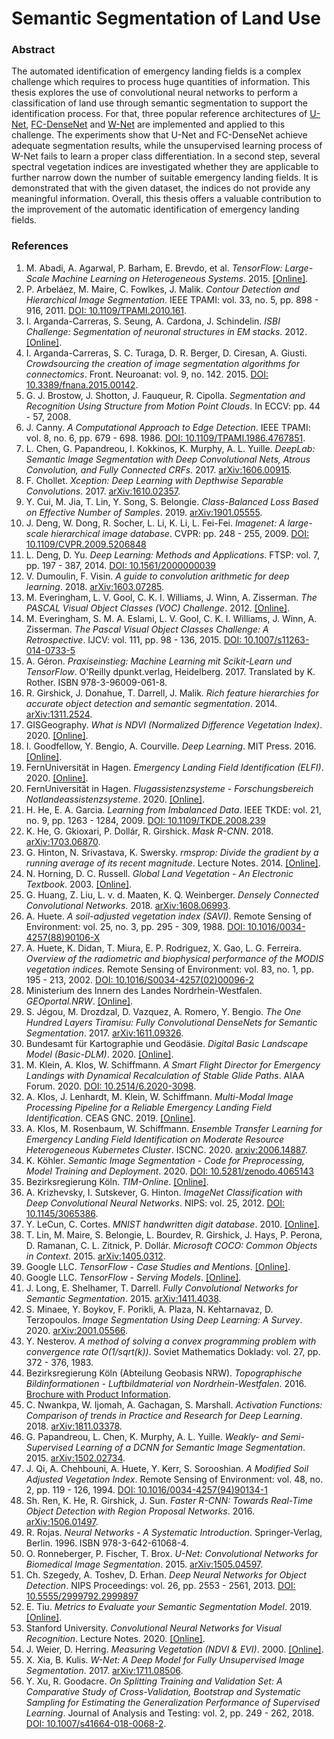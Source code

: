 # Semantic Segmentation of Land Use
### Abstract
The automated identification of emergency landing fields is a complex challenge which requires to process huge quantities of information.
This thesis explores the use of convolutional neural networks to perform a classification of land use through semantic segmentation to support the identification process.
For that, three popular reference architectures of [U-Net](https://arxiv.org/abs/1505.04597), [FC-DenseNet](https://arxiv.org/abs/1611.09326) and [W-Net](https://arxiv.org/abs/1711.08506) are implemented and applied to this challenge.
The experiments show that U-Net and FC-DenseNet achieve adequate segmentation results, while the unsupervised learning process of W-Net fails to learn a proper class differentiation.
In a second step, several spectral vegetation indices are investigated whether they are applicable to further narrow down the number of suitable emergency landing fields.
It is demonstrated that with the given dataset, the indices do not provide any meaningful information.
Overall, this thesis offers a valuable contribution to the improvement of the automatic identification of emergency landing fields.

### References
1. M. Abadi, A. Agarwal, P. Barham, E. Brevdo, et al. _TensorFlow: Large-Scale Machine Learning on Heterogeneous Systems_. 2015. [[Online]](https://tensorflow.org).
1. P. Arbeláez, M. Maire, C. Fowlkes, J. Malik. _Contour Detection and Hierarchical Image Segmentation_. IEEE TPAMI: vol. 33, no. 5, pp. 898 - 916, 2011. [DOI: 10.1109/TPAMI.2010.161](https://doi.org/10.1109/tpami.2010.161).
1. I. Arganda-Carreras, S. Seung, A. Cardona, J. Schindelin. _ISBI Challenge: Segmentation of neuronal structures in EM stacks_. 2012. [[Online]](http://brainiac2.mit.edu/isbi_challenge/).
1. I. Arganda-Carreras, S. C. Turaga, D. R. Berger, D. Ciresan, A. Giusti. _Crowdsourcing the creation of image segmentation algorithms for connectomics_. Front. Neuroanat: vol. 9, no. 142. 2015. [DOI: 10.3389/fnana.2015.00142](https://doi.org/10.3389/fnana.2015.00142).
1. G. J. Brostow, J. Shotton, J. Fauqueur, R. Cipolla. _Segmentation and Recognition Using Structure from Motion Point Clouds_. In ECCV: pp. 44 - 57, 2008.
1. J. Canny. _A Computational Approach to Edge Detection_. IEEE TPAMI: vol. 8, no. 6, pp. 679 - 698. 1986. [DOI: 10.1109/TPAMI.1986.4767851](https://doi.org/10.1109/TPAMI.1986.4767851). 
1. L. Chen, G. Papandreou, I. Kokkinos, K. Murphy, A. L. Yuille. _DeepLab: Semantic Image Segmentation with Deep Convolutional Nets, Atrous Convolution, and Fully Connected CRFs_. 2017. [arXiv:1606.00915](https://arxiv.org/abs/1606.00915).
1. F. Chollet. _Xception: Deep Learning with Depthwise Separable Convolutions_. 2017. [arXiv:1610.02357](https://arxiv.org/abs/1610.02357).
1. Y. Cui, M. Jia, T. Lin, Y. Song, S. Belongie. _Class-Balanced Loss Based on Effective Number of Samples_. 2019. [arXiv:1901.05555](https://arxiv.org/abs/1901.05555).
1. J. Deng, W. Dong, R. Socher, L. Li, K. Li, L. Fei-Fei. _Imagenet: A large-scale hierarchical image database_. CVPR: pp. 248 - 255, 2009. [DOI: 10.1109/CVPR.2009.5206848](https://ieeexplore.ieee.org/document/5206848/citations)
1. L. Deng, D. Yu. _Deep Learning: Methods and Applications_. FTSP: vol. 7, pp. 197 - 387, 2014. [DOI: 10.1561/2000000039](http://dx.doi.org/10.1561/2000000039)
1. V. Dumoulin, F. Visin. _A guide to convolution arithmetic for deep learning_. 2018. [arXiv:1603.07285](https://arxiv.org/abs/1603.07285).
1. M. Everingham, L. V. Gool, C. K. I. Williams, J. Winn, A. Zisserman. _The PASCAL Visual Object Classes (VOC) Challenge_. 2012. [[Online]](http://host.robots.ox.ac.uk/pascal/VOC/voc2012/).
1. M. Everingham, S. M. A. Eslami, L. V. Gool, C. K. I. Williams, J. Winn, A. Zisserman. _The Pascal Visual Object Classes Challenge: A Retrospective_. IJCV: vol. 111, pp. 98 - 136, 2015. [DOI: 10.1007/s11263-014-0733-5](https://doi.org/10.1007/s11263-014-0733-5)
1. A. Géron. _Praxiseinstieg: Machine Learning mit Scikit-Learn und TensorFlow_. O'Reilly dpunkt.verlag, Heidelberg. 2017. Translated by K. Rother. ISBN 978-3-96009-061-8.
1. R. Girshick, J. Donahue, T. Darrell, J. Malik. _Rich feature hierarchies for accurate object detection and semantic segmentation_. 2014. [arXiv:1311.2524](https://arxiv.org/abs/1311.2524).
1.  GISGeography. _What is NDVI (Normalized Difference Vegetation Index)_. 2020. [[Online]](https://gisgeography.com/ndvi-normalized-difference-vegetation-index/).
1. I. Goodfellow, Y. Bengio, A. Courville. _Deep Learning_. MIT Press. 2016. [[Online]](http://www.deeplearningbook.org).
1. FernUniversität in Hagen. _Emergency Landing Field Identification (ELFI)_. 2020. [[Online]](https://www.fernuni-hagen.de/rechnerarchitektur/forschung/fas-elfi.shtml).
1. FernUniversität in Hagen. _Flugassistenzsysteme - Forschungsbereich Notlandeassistenzsysteme_. 2020. [[Online]](https://www.fernuni-hagen.de/rechnerarchitektur/forschung/fas.shtml).
1. H. He, E. A. Garcia. _Learning from Imbalanced Data_. IEEE TKDE: vol. 21, no. 9, pp. 1263 - 1284, 2009. [DOI: 10.1109/TKDE.2008.239](https://doi.org/10.1109/TKDE.2008.239)
1. K. He, G. Gkioxari, P. Dollár, R. Girshick. _Mask R-CNN_. 2018. [arXiv:1703.06870](https://arxiv.org/abs/1703.06870).
1. G. Hinton, N. Srivastava, K. Swersky. _rmsprop: Divide the gradient by a running average of its recent magnitude_. Lecture Notes. 2014. [[Online]](https://www.cs.toronto.edu/~tijmen/csc321/).
1. N. Horning, D. C. Russell. _Global Land Vegetation - An Electronic Textbook_. 2003. [[Online]](http://www.ccpo.odu.edu/SEES/veget/vg_class.htm).
1. G. Huang, Z. Liu, L. v. d. Maaten, K. Q. Weinberger. _Densely Connected Convolutional Networks_. 2018. [arXiv:1608.06993](https://arxiv.org/abs/1608.06993).
1. A. Huete. _A soil-adjusted vegetation index (SAVI)_. Remote Sensing of Environment: vol. 25, no. 3, pp. 295 - 309, 1988. [DOI: 10.1016/0034-4257(88)90106-X](https://doi.org/10.1016/0034-4257(88)90106-X)
1. A. Huete, K. Didan, T. Miura, E. P. Rodriguez, X. Gao, L. G. Ferreira. _Overview of the radiometric and biophysical performance of the MODIS vegetation indices_. Remote Sensing of Environment: vol. 83, no. 1, pp. 195 - 213, 2002. [DOI: 10.1016/S0034-4257(02)00096-2](https://doi.org/10.1016/S0034-4257(02)00096-2)
1. Ministerium des Innern des Landes Nordrhein-Westfalen. _GEOportal.NRW_. [[Online]](https://www.geoportal.nrw/).
1. S. Jégou, M. Drozdzal, D. Vazquez, A. Romero, Y. Bengio. _The One Hundred Layers Tiramisu: Fully Convolutional DenseNets for Semantic Segmentation_. 2017. [arXiv:1611.09326](https://arxiv.org/abs/1611.09326).
1. Bundesamt für Kartographie und Geodäsie. _Digital Basic Landscape Model (Basic-DLM)_. 2020. [[Online]](https://sg.geodatenzentrum.de/web_public/gdz/dokumentation/eng/basis-dlm_eng.pdf).
1. M. Klein, A. Klos, W. Schiffmann. _A Smart Flight Director for Emergency Landings with Dynamical Recalculation of Stable Glide Paths_. AIAA Forum. 2020. [DOI: 10.2514/6.2020-3098](https://doi.org/10.2514/6.2020-3098).
1. A. Klos, J. Lenhardt, M. Klein, W. Schiffmann. _Multi-Modal Image Processing Pipeline for a Reliable Emergency Landing Field Identification_. CEAS GNC. 2019. [[Online]](https://www.researchgate.net/publication/335950509_Multi-Modal_Image_Processing_Pipeline_for_a_Reliable_Emergency_Landing_Field_Identification).
1. A. Klos, M. Rosenbaum, W. Schiffmann. _Ensemble Transfer Learning for Emergency Landing Field Identification on Moderate Resource Heterogeneous Kubernetes Cluster_. ISCNC. 2020. [arxiv:2006.14887](https://arxiv.org/abs/2006.14887).
1. K. Köhler. _Semantic Image Segmentation - Code for Preprocessing, Model Training and Deployment_. 2020. [DOI: 10.5281/zenodo.4065143](https://doi.org/10.5281/zenodo.4065143)
1. Bezirksregierung Köln. _TIM-Online_. [[Online]](https://www.tim-online.nrw.de/tim-online2/).
1. A. Krizhevsky, I. Sutskever, G. Hinton. _ImageNet Classification with Deep Convolutional Neural Networks_. NIPS: vol. 25, 2012. [DOI: 10.1145/3065386](https://www.researchgate.net/deref/http%3A%2F%2Fdx.doi.org%2F10.1145%2F3065386).
1. Y. LeCun, C. Cortes. _MNIST handwritten digit database_. 2010. [[Online]](http://yann.lecun.com/exdb/mnist/).
1. T. Lin, M. Maire, S. Belongie, L. Bourdev, R. Girshick, J. Hays, P. Perona, D. Ramanan, C. L. Zitnick, P. Dollár. _Microsoft COCO: Common Objects in Context_. 2015. [arXiv:1405.0312](https://arxiv.org/abs/1405.0312).
1. Google LLC. _TensorFlow - Case Studies and Mentions_. [[Online]](https://www.tensorflow.org/about/case-studies).
1. Google LLC. _TensorFlow - Serving Models_. [[Online]](https://www.tensorflow.org/tfx/guide/serving).
1. J. Long, E. Shelhamer, T. Darrell. _Fully Convolutional Networks for Semantic Segmentation_. 2015. [arXiv:1411.4038](https://arxiv.org/abs/1411.4038).
1. S. Minaee, Y. Boykov, F. Porikli, A. Plaza, N. Kehtarnavaz, D. Terzopoulos. _Image Segmentation Using Deep Learning: A Survey_. 2020. [arXiv:2001.05566](https://arxiv.org/abs/2001.05566).
1. Y. Nesterov. _A method of solving a convex programming problem with convergence rate O(1/sqrt(k))_. Soviet Mathematics Doklady: vol. 27, pp. 372 - 376, 1983.
1. Bezirksregierung Köln (Abteilung Geobasis NRW). _Topographische Bildinformationen - Luftbildmaterial von Nordrhein-Westfalen_. 2016. [Brochure with Product Information](https://docplayer.org/20323511-Topographische-bildinformationen-luftbildmaterial-von-nordrhein-westfalen.html).
1. C. Nwankpa, W. Ijomah, A. Gachagan, S. Marshall. _Activation Functions: Comparison of trends in Practice and Research for Deep Learning_. 2018. [arXiv:1811.03378](https://arxiv.org/abs/1811.03378).
1. G. Papandreou, L. Chen, K. Murphy, A. L. Yuille. _Weakly- and Semi-Supervised Learning of a DCNN for Semantic Image Segmentation_. 2015. [arXiv:1502.02734](https://arxiv.org/abs/1502.02734).
1. J. Qi, A. Chehbouni, A. Huete, Y. Kerr, S. Sorooshian. _A Modified Soil Adjusted Vegetation Index_. Remote Sensing of Environment: vol. 48, no. 2, pp. 119 - 126, 1994. [DOI: 10.1016/0034-4257(94)90134-1](https://doi.org/10.1016/0034-4257(94)90134-1)
1. Sh. Ren, K. He, R. Girshick, J. Sun. _Faster R-CNN: Towards Real-Time Object Detection with Region Proposal Networks_. 2016. [arXiv:1506.01497](https://arxiv.org/abs/1506.01497).
1. R. Rojas. _Neural Networks - A Systematic Introduction_. Springer-Verlag, Berlin. 1996. ISBN 978-3-642-61068-4.
1. O. Ronneberger, P. Fischer, T. Brox. _U-Net: Convolutional Networks for Biomedical Image Segmentation_. 2015. [arXiv:1505.04597](https://arxiv.org/abs/1505.04597).
1. Ch. Szegedy, A. Toshev, D. Erhan. _Deep Neural Networks for Object Detection_. NIPS Proceedings: vol. 26, pp. 2553 - 2561, 2013. [DOI: 10.5555/2999792.2999897](https://dl.acm.org/doi/10.5555/2999792.2999897)
1. E. Tiu. _Metrics to Evaluate your Semantic Segmentation Model_. 2019. [[Online]]({https://towardsdatascience.com/metrics-to-evaluate-your-semantic-segmentation-model-6bcb99639aa2).
1. Stanford University. _Convolutional Neural Networks for Visual Recognition_. Lecture Notes. 2020. [[Online]](https://cs231n.github.io/).
1. J. Weier, D. Herring. _Measuring Vegetation (NDVI \& EVI)_. 2000. [[Online]](https://earthobservatory.nasa.gov/features/MeasuringVegetation).
1. X. Xia, B. Kulis. _W-Net: A Deep Model for Fully Unsupervised Image Segmentation_. 2017. [arXiv:1711.08506](https://arxiv.org/abs/1711.08506).
1. Y. Xu, R. Goodacre. _On Splitting Training and Validation Set: A Comparative Study of Cross-Validation,  Bootstrap and Systematic Sampling for Estimating the Generalization Performance of Supervised Learning_. Journal of Analysis and Testing: vol. 2, pp. 249 - 262, 2018. [DOI: 10.1007/s41664-018-0068-2](https://doi.org/10.1007/s41664-018-0068-2).